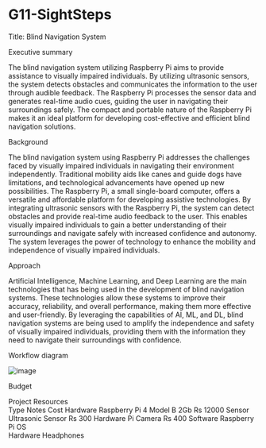 # G11-SightSteps

Title: Blind Navigation System

Executive summary

The blind navigation system utilizing Raspberry Pi aims to provide assistance to visually impaired individuals. By utilizing ultrasonic sensors, the system detects obstacles and communicates the information to the user through audible feedback. The Raspberry Pi processes the sensor data and generates real-time audio cues, guiding the user in navigating their surroundings safely. The compact and portable nature of the Raspberry Pi makes it an ideal platform for developing cost-effective and efficient blind navigation solutions.

Background

The blind navigation system using Raspberry Pi addresses the challenges faced by visually impaired individuals in navigating their environment independently. Traditional mobility aids like canes and guide dogs have limitations, and technological advancements have opened up new possibilities. The Raspberry Pi, a small single-board computer, offers a versatile and affordable platform for developing assistive technologies. By integrating ultrasonic sensors with the Raspberry Pi, the system can detect obstacles and provide real-time audio feedback to the user. This enables visually impaired individuals to gain a better understanding of their surroundings and navigate safely with increased confidence and autonomy. The system leverages the power of technology to enhance the mobility and independence of visually impaired individuals.


Approach

Artificial Intelligence, Machine Learning, and Deep Learning are the main technologies that has being used in the development of blind navigation systems. These technologies allow these systems to improve their accuracy, reliability, and overall performance, making them more effective and user-friendly. By leveraging the capabilities of AI, ML, and DL, blind navigation systems are being used to amplify the independence and safety of visually impaired individuals, providing them with the information they need to navigate their surroundings with confidence.


Workflow diagram

![image](https://github.com/PariSantoshi/G11-SightSteps/assets/113260156/efd04811-2f01-4c54-ad2b-12f9b5f6d068)

Budget

Project Resources	
Type	                         Notes	         	                     Cost
Hardware	                   Raspberry Pi 4 Model B 2Gb	               Rs 12000
Sensor	 	                   Ultrasonic Sensor	                       Rs 300
Hardware		                 Pi Camera	                               Rs 400
Software		                 Raspberry Pi OS	
Hardware		                 Headphones	

